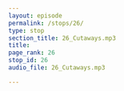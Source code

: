 ```yaml
---
layout: episode
permalink: /stops/26/
type: stop
section_title: 26_Cutaways.mp3
title: 
page_rank: 26
stop_id: 26
audio_file: 26_Cutaways.mp3

---
```

